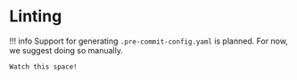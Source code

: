 # Linting
!!! info
	Support for generating `.pre-commit-config.yaml` is planned.
	For now, we suggest doing so manually.

	Watch this space!
